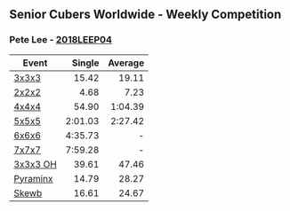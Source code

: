 ## Senior Cubers Worldwide - Weekly Competition
### Pete Lee - [2018LEEP04](https://www.worldcubeassociation.org/persons/2018LEEP04)

| Event | Single | Average |
| -- | --: | --: |
| [3x3x3](pete_lee/333.md) | 15.42 | 19.11 |  |
| [2x2x2](pete_lee/222.md) | 4.68 | 7.23 |  |
| [4x4x4](pete_lee/444.md) | 54.90 | 1:04.39 |  |
| [5x5x5](pete_lee/555.md) | 2:01.03 | 2:27.42 |  |
| [6x6x6](pete_lee/666.md) | 4:35.73 | - |  |
| [7x7x7](pete_lee/777.md) | 7:59.28 | - |  |
| [3x3x3 OH](pete_lee/333oh.md) | 39.61 | 47.46 |  |
| [Pyraminx](pete_lee/pyram.md) | 14.79 | 28.27 |  |
| [Skewb](pete_lee/skewb.md) | 16.61 | 24.67 |  |

<!-- Global site tag (gtag.js) - Google Analytics -->
<script async src="https://www.googletagmanager.com/gtag/js?id=UA-86348435-3"></script>
<script>window.dataLayer = window.dataLayer || []; function gtag() {dataLayer.push(arguments);} gtag('js', new Date()); gtag('config', 'UA-86348435-3');</script>

